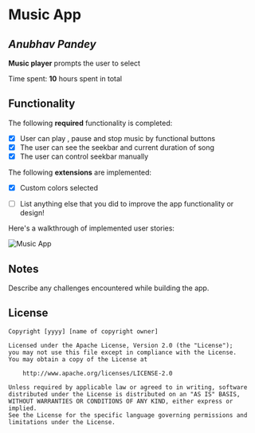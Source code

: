 # Music App

## *Anubhav Pandey*

**Music player**  prompts the user to select 


Time spent: **10** hours spent in total

## Functionality

The following **required** functionality is completed:

* [x] User can play , pause and stop music by functional buttons
* [x] The user can see the seekbar and current duration of song 
* [x] The user can control seekbar manually

The following **extensions** are implemented:

* [x] Custom colors selected
* [ ] List anything else that you did to improve the app functionality or design!


Here's a walkthrough of implemented user stories:

<img src='https://media.giphy.com/media/F3VTsQ8Lm89mMudD3P/giphy.gif' title='Music App' width='' alt='Music App' />

## Notes

Describe any challenges encountered while building the app.

## License

    Copyright [yyyy] [name of copyright owner]

    Licensed under the Apache License, Version 2.0 (the "License");
    you may not use this file except in compliance with the License.
    You may obtain a copy of the License at

        http://www.apache.org/licenses/LICENSE-2.0

    Unless required by applicable law or agreed to in writing, software
    distributed under the License is distributed on an "AS IS" BASIS,
    WITHOUT WARRANTIES OR CONDITIONS OF ANY KIND, either express or implied.
    See the License for the specific language governing permissions and
    limitations under the License.

